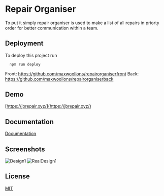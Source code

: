 
# Repair Organiser
To put it simply repair organiser is  used to make a list of all repairs in priorty order for better communication within a team.




## Deployment

To deploy this project run

```bash
  npm run deploy
```


Front: https://github.com/maxwoollons/repairorganiserfront
Back: https://github.com/maxwoollons/repairorganiserback


## Demo

[https://jbrepair.xyz/](https://jbrepair.xyz/)


## Documentation

[Documentation](https://linktodocumentation)


## Screenshots

![Design1](https://i.ibb.co/7CWM0bJ/design1.png)
![RealDesign1](https://i.ibb.co/561MRrx/design2.png)


## License

[MIT](https://choosealicense.com/licenses/mit/)

